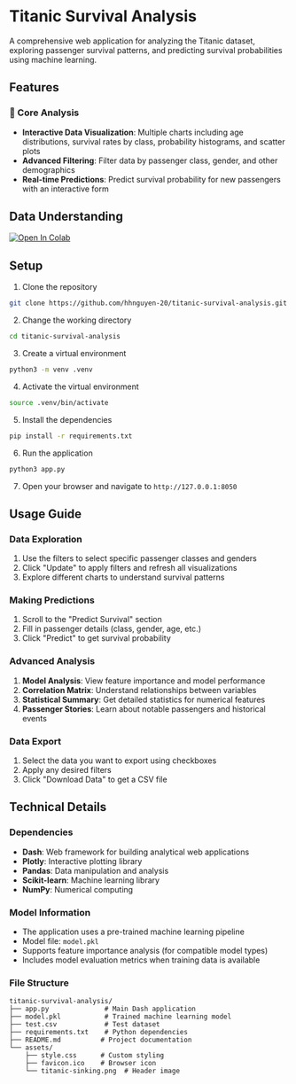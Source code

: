 # Titanic Survival Analysis

A comprehensive web application for analyzing the Titanic dataset, exploring passenger survival patterns, and predicting survival probabilities using machine learning.

## Features

### 🎯 Core Analysis
- **Interactive Data Visualization**: Multiple charts including age distributions, survival rates by class, probability histograms, and scatter plots
- **Advanced Filtering**: Filter data by passenger class, gender, and other demographics
- **Real-time Predictions**: Predict survival probability for new passengers with an interactive form

## Data Understanding

[![Open In Colab](https://colab.research.google.com/assets/colab-badge.svg)](https://colab.research.google.com/drive/1O8hWqvNMS2YY_Qe5KRHy8uR2P_X2m6Gc?usp=sharing)

## Setup

1. Clone the repository
```bash
git clone https://github.com/hhnguyen-20/titanic-survival-analysis.git
```

2. Change the working directory
```bash
cd titanic-survival-analysis
```

3. Create a virtual environment
```bash
python3 -m venv .venv
```

4. Activate the virtual environment
```bash
source .venv/bin/activate
```

5. Install the dependencies
```bash
pip install -r requirements.txt
```

6. Run the application
```bash
python3 app.py
```

7. Open your browser and navigate to `http://127.0.0.1:8050`

## Usage Guide

### Data Exploration
1. Use the filters to select specific passenger classes and genders
2. Click "Update" to apply filters and refresh all visualizations
3. Explore different charts to understand survival patterns

### Making Predictions
1. Scroll to the "Predict Survival" section
2. Fill in passenger details (class, gender, age, etc.)
3. Click "Predict" to get survival probability

### Advanced Analysis
1. **Model Analysis**: View feature importance and model performance
2. **Correlation Matrix**: Understand relationships between variables
3. **Statistical Summary**: Get detailed statistics for numerical features
4. **Passenger Stories**: Learn about notable passengers and historical events

### Data Export
1. Select the data you want to export using checkboxes
2. Apply any desired filters
3. Click "Download Data" to get a CSV file

## Technical Details

### Dependencies
- **Dash**: Web framework for building analytical web applications
- **Plotly**: Interactive plotting library
- **Pandas**: Data manipulation and analysis
- **Scikit-learn**: Machine learning library
- **NumPy**: Numerical computing

### Model Information
- The application uses a pre-trained machine learning pipeline
- Model file: `model.pkl`
- Supports feature importance analysis (for compatible model types)
- Includes model evaluation metrics when training data is available

### File Structure
```
titanic-survival-analysis/
├── app.py              # Main Dash application
├── model.pkl           # Trained machine learning model
├── test.csv            # Test dataset
├── requirements.txt    # Python dependencies
├── README.md          # Project documentation
└── assets/
    ├── style.css      # Custom styling
    ├── favicon.ico    # Browser icon
    └── titanic-sinking.png  # Header image
```
